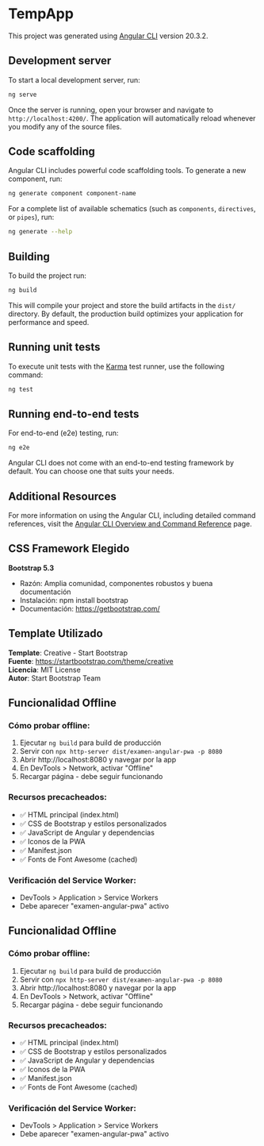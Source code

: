 # TempApp

This project was generated using [Angular CLI](https://github.com/angular/angular-cli) version 20.3.2.

## Development server

To start a local development server, run:

```bash
ng serve
```

Once the server is running, open your browser and navigate to `http://localhost:4200/`. The application will automatically reload whenever you modify any of the source files.

## Code scaffolding

Angular CLI includes powerful code scaffolding tools. To generate a new component, run:

```bash
ng generate component component-name
```

For a complete list of available schematics (such as `components`, `directives`, or `pipes`), run:

```bash
ng generate --help
```

## Building

To build the project run:

```bash
ng build
```

This will compile your project and store the build artifacts in the `dist/` directory. By default, the production build optimizes your application for performance and speed.

## Running unit tests

To execute unit tests with the [Karma](https://karma-runner.github.io) test runner, use the following command:

```bash
ng test
```

## Running end-to-end tests

For end-to-end (e2e) testing, run:

```bash
ng e2e
```

Angular CLI does not come with an end-to-end testing framework by default. You can choose one that suits your needs.

## Additional Resources

For more information on using the Angular CLI, including detailed command references, visit the [Angular CLI Overview and Command Reference](https://angular.dev/tools/cli) page.

## CSS Framework Elegido

**Bootstrap 5.3**
- Razón: Amplia comunidad, componentes robustos y buena documentación
- Instalación: npm install bootstrap
- Documentación: https://getbootstrap.com/


## Template Utilizado

**Template**: Creative - Start Bootstrap  
**Fuente**: https://startbootstrap.com/theme/creative  
**Licencia**: MIT License  
**Autor**: Start Bootstrap Team


## Funcionalidad Offline

### Cómo probar offline:
1. Ejecutar `ng build` para build de producción
2. Servir con `npx http-server dist/examen-angular-pwa -p 8080`
3. Abrir http://localhost:8080 y navegar por la app
4. En DevTools > Network, activar "Offline"
5. Recargar página - debe seguir funcionando

### Recursos precacheados:
- ✅ HTML principal (index.html)
- ✅ CSS de Bootstrap y estilos personalizados
- ✅ JavaScript de Angular y dependencias
- ✅ Iconos de la PWA
- ✅ Manifest.json
- ✅ Fonts de Font Awesome (cached)

### Verificación del Service Worker:
- DevTools > Application > Service Workers
- Debe aparecer "examen-angular-pwa" activo


## Funcionalidad Offline

### Cómo probar offline:
1. Ejecutar `ng build` para build de producción
2. Servir con `npx http-server dist/examen-angular-pwa -p 8080`
3. Abrir http://localhost:8080 y navegar por la app
4. En DevTools > Network, activar "Offline"
5. Recargar página - debe seguir funcionando

### Recursos precacheados:
- ✅ HTML principal (index.html)
- ✅ CSS de Bootstrap y estilos personalizados
- ✅ JavaScript de Angular y dependencias
- ✅ Iconos de la PWA
- ✅ Manifest.json
- ✅ Fonts de Font Awesome (cached)

### Verificación del Service Worker:
- DevTools > Application > Service Workers
- Debe aparecer "examen-angular-pwa" activo

